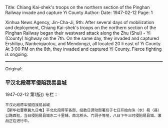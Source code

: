 Title: Chiang Kai-shek's troops on the northern section of the Pinghan Railway invade and capture Yi County
Author:
Date: 1947-02-12
Page: 1

Xinhua News Agency, Jin-Cha-Ji, 9th: After several days of mobilization and deployment, Chiang Kai-shek's troops on the northern section of the Pinghan Railway began their westward attack along the Zhu (Shui) - Yi (County) highway on the 7th. On the same day, they invaded and captured Ershilipu, Nanbeiqiaotou, and Mendongzi, all located 20 li east of Yi County. At 3:00 PM on the 8th, they invaded and captured Yi County. Fierce fighting is ongoing.



<hr /> 

Original: 


### 平汉北段蒋军侵陷我易县城

1947-02-12
第1版()
专栏：

    平汉北段蒋军侵陷我易县城
    【新华社晋察冀九日电】平北北段蒋军各部、经数日调动部署后于七日开始向洙（水）易（县）公路西犯，当日侵陷易县城东二十里铺、南北桥头、门洞子等地，八日下午三时侵陷易县城，激战正在进行中。
